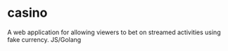 # casino
A web application for allowing viewers to bet on streamed activities using fake currency. JS/Golang
